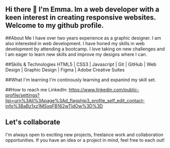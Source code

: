  ## Hi there 👋 I'm Emma. Im a web developer with a keen interest in creating responsive websites. Welcome to my github profile.

 ##About Me
 I have over two years experience as a graphic designer. I am also interested in web development. I have honed my skills in web development by attending a bootcamp. I love taking on new challenges and I am eager to learn new skills and improve my designs where I can.

 ##Skills & Technologies
 HTML5 | CSS3 | Javascript | Git | GitHub | Web Design | Graphic Design | Figma | Adobe Creative Suites

 ##What I'm learning
 I'm continously learning and expanind my skill set. 

 ##How to reach me
LinkedIn: https://www.linkedin.com/public-profile/settings?lipi=urn%3Ali%3Apage%3Ad_flagship3_profile_self_edit_contact-info%3BaBz1xz1MSxqFB162wTldOw%3D%3D

## Let's collaborate
I'm always open to exciting new projects, freelance work and collaboration opportunities. If you have an idea or a project in mind, feel free to each out!

<!--
**emma-davidson/emma-davidson** is a ✨ _special_ ✨ repository because its `README.md` (this file) appears on your GitHub profile.

